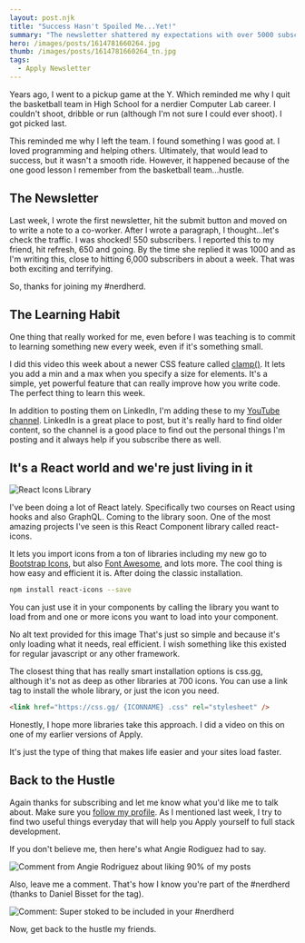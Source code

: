 ```yaml
---
layout: post.njk
title: "Success Hasn't Spoiled Me...Yet!"
summary: "The newsletter shattered my expectations with over 5000 subscriptions the first week. Trying hard to not let it get to my head, I talk about my learning habit and lots of other developer tips."
hero: /images/posts/1614781660264.jpg
thumb: /images/posts/1614781660264_tn.jpg
tags:
  - Apply Newsletter
---
```


Years ago, I went to a pickup game at the Y. Which reminded me why I quit the basketball team in High School for a nerdier Computer Lab career. I couldn't shoot, dribble or run (although I'm not sure I could ever shoot). I got picked last.

This reminded me why I left the team. I found something I was good at. I loved programming and helping others. Ultimately, that would lead to success, but it wasn't a smooth ride. However, it happened because of the one good lesson I remember from the basketball team...hustle.

## The Newsletter

Last week, I wrote the first newsletter, hit the submit button and moved on to write a note to a co-worker. After I wrote a paragraph, I thought...let's check the traffic. I was shocked! 550 subscribers. I reported this to my friend, hit refresh, 650 and going. By the time she replied it was 1000 and as I'm writing this, close to hitting 6,000 subscribers in about a week. That was both exciting and terrifying.

So, thanks for joining my #nerdherd.

<lite-youtube videoid="CICYdO0g8Ew"></lite-youtube>

## The Learning Habit

One thing that really worked for me, even before I was teaching is to commit to learning something new every week, even if it's something small.

I did this video this week about a newer CSS feature called [clamp()](<https://developer.mozilla.org/en-US/docs/Web/CSS/clamp()>). It lets you add a min and a max when you specify a size for elements. It's a simple, yet powerful feature that can really improve how you write code. The perfect thing to learn this week.

In addition to posting them on LinkedIn, I'm adding these to my [YouTube channel](https://www.youtube.com/c/planetoftheweb). LinkedIn is a great place to post, but it's really hard to find older content, so the channel is a good place to find out the personal things I'm posting and it always help if you subscribe there as well.

## It's a React world and we're just living in it

![React Icons Library](https://media-exp1.licdn.com/dms/image/C4E12AQG_5jd6Homn0Q/article-inline_image-shrink_1500_2232/0/1614783887778?e=1629936000&v=beta&t=yBFFO3F8udHGYt-V-pHyIuzXcCoa2o3Een9l1ZkVpqo)

I've been doing a lot of React lately. Specifically two courses on React using hooks and also GraphQL. Coming to the library soon. One of the most amazing projects I've seen is this React Component library called react-icons.

It lets you import icons from a ton of libraries including my new go to [Bootstrap Icons](https://icons.getbootstrap.com/), but also [Font Awesome](https://fontawesome.com/), and lots more. The cool thing is how easy and efficient it is. After doing the classic installation.

```bash
npm install react-icons --save
```

You can just use it in your components by calling the library you want to load from and one or more icons you want to load into your component.

No alt text provided for this image
That's just so simple and because it's only loading what it needs, real efficient. I wish something like this existed for regular javascript or any other framework.

The closest thing that has really smart installation options is css.gg, although it's not as deep as other libraries at 700 icons. You can use a link tag to install the whole library, or just the icon you need.

```html
<link href="https://css.gg/ {ICONNAME} .css" rel="stylesheet" />
```

Honestly, I hope more libraries take this approach. I did a video on this on one of my earlier versions of Apply.

<lite-youtube videoid="in9JuYB0J7Q"></lite-youtube>

It's just the type of thing that makes life easier and your sites load faster.

## Back to the Hustle

Again thanks for subscribing and let me know what you'd like me to talk about. Make sure you [follow my profile](https://www.linkedin.com/in/planetoftheweb?lipi=urn%3Ali%3Apage%3Ad_flagship3_pulse_read%3B9L%2F6Ueu3RM%2B7D9EofxP1rQ%3D%3D). As I mentioned last week, I try to find two useful things everyday that will help you Apply yourself to full stack development.

If you don't believe me, then here's what Angie Rodiguez had to say.

![Comment from Angie Rodriguez about liking 90% of my posts](https://media-exp1.licdn.com/dms/image/C4D12AQGs2xzLjRpIaQ/article-inline_image-shrink_1000_1488/0/1614784552139?e=1629936000&v=beta&t=ag3hTaFA1cd1euq4KF4_OLW8cQwDwsyM6Huma3SsxF4)

Also, leave me a comment. That's how I know you're part of the #nerdherd (thanks to Daniel Bisset for the tag).

![Comment: Super stoked to be included in your #nerdherd](https://media-exp1.licdn.com/dms/image/C4D12AQE_S9r68Hvckw/article-inline_image-shrink_1000_1488/0/1614784913040?e=1629936000&v=beta&t=Ou_O9buqwQ2NE800l93J33xfk9U_V32z30rnPFHRoPw)

Now, get back to the hustle my friends.
